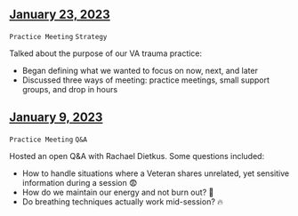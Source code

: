 ## [January 23, 2023](https://github.com/department-of-veterans-affairs/va.gov-team/blob/master/teams/shared-support/trauma/notes/2023-01-23.md)
`Practice Meeting` `Strategy` 

Talked about the purpose of our VA trauma practice:
- Began defining what we wanted to focus on now, next, and later
- Discussed three ways of meeting: practice meetings, small support groups, and drop in hours

## [January 9, 2023](https://github.com/department-of-veterans-affairs/va.gov-team/blob/master/teams/shared-support/trauma/notes/2023-01-09.md)
`Practice Meeting` `Q&A` 

Hosted an open Q&A with Rachael Dietkus. Some questions included:
- How to handle situations where a Veteran shares unrelated, yet sensitive information during a session 😨
- How do we maintain our energy and not burn out? 🌵
- Do breathing techniques actually work mid-session? 🔥


